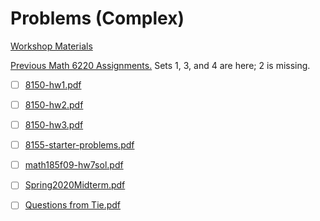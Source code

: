 # Problems (Complex)

[Workshop Materials](https://www.notion.so/Workshop-Materials-9a23a44788604595ba7d4a26d011d2c0)

[Previous Math 6220 Assignments.](http://www.math.utah.edu/~astephan/134.pdf)
	Sets 1, 3, and 4 are here; 2 is missing.
	
- [ ]  [8150-hw1.pdf](attachments/8150-hw1.pdf)
    
- [ ]  [8150-hw2.pdf](attachments/8150-hw2.pdf)
    
- [ ]  [8150-hw3.pdf](attachments/8150-hw3.pdf)
    
- [ ]  [8155-starter-problems.pdf](attachments/8155-starter-problems.pdf)
    
- [ ]  [math185f09-hw7sol.pdf](attachments/math185f09-hw7sol.pdf)
    
- [ ]  [Spring2020Midterm.pdf](attachments/Spring2020Midterm.pdf)
    
- [ ]  [Questions from Tie.pdf](attachments/Questions_from_Tie.pdf)
    
